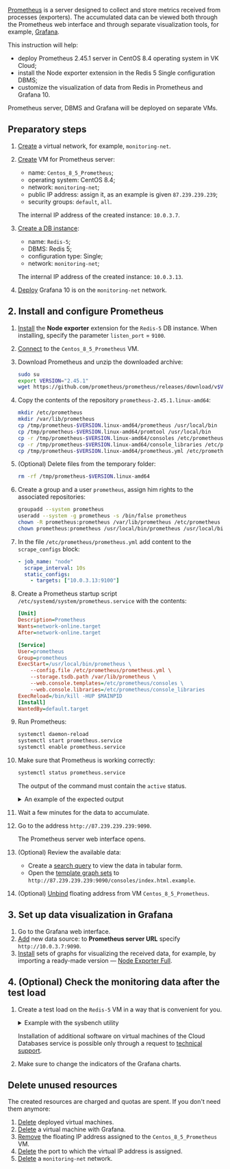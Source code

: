 [Prometheus](https://prometheus.io/) is a server designed to collect and store metrics received from processes (exporters). The accumulated data can be viewed both through the Prometheus web interface and through separate visualization tools, for example, [Grafana](https://grafana.com/docs/grafana/latest/).

This instruction will help:

- deploy Prometheus 2.45.1 server in CentOS 8.4 operating system in VK Cloud;
- install the Node exporter extension in the Redis 5 Single configuration DBMS;
- customize the visualization of data from Redis in Prometheus and Grafana 10.

Prometheus server, DBMS and Grafana will be deployed on separate VMs.

## Preparatory steps

1. [Create](/en/networks/vnet/operations/manage-net#creating_a_network) a virtual network, for example, `monitoring-net`.
1. [Create](/en/base/iaas/service-management/vm/vm-create) VM for Prometheus server:

   - name: `Centos_8_5_Prometheus`;
   - operating system: CentOS 8.4;
   - network: `monitoring-net`;
   - public IP address: assign it, as an example is given `87.239.239.239`;
   - security groups: `default`, `all`.

   The internal IP address of the created instance: `10.0.3.7`.

1. [Create a DB instance](/en/dbs/dbaas/instructions/create/create-single-replica):

   - name: `Redis-5`;
   - DBMS: Redis 5;
   - configuration type: Single;
   - network: `monitoring-net`;

   The internal IP address of the created instance: `10.0.3.13`.

1. [Deploy](/en/applications-and-services/marketplace/initial-configuration/grafana-start) Grafana 10 is on the `monitoring-net` network.

## 2. Install and configure Prometheus

1. [Install](/en/dbs/dbaas/instructions/managing-extensions#installing_the_extension) the **Node exporter** extension for the `Redis-5` DB instance. When installing, specify the parameter `listen_port` = `9100`.
1. [Connect](/en/base/iaas/service-management/vm/vm-connect/vm-connect-nix) to the `Centos_8_5_Prometheus` VM.
1. Download Prometheus and unzip the downloaded archive:

   ```bash
   sudo su
   export VERSION="2.45.1"
   wget https://github.com/prometheus/prometheus/releases/download/v$VERSION/prometheus-$VERSION.linux-amd64.tar.gz -O - | tar -xzv -C /tmp
   ```

1. Copy the contents of the repository `prometheus-2.45.1.linux-amd64`:

   ```bash
   mkdir /etc/prometheus
   mkdir /var/lib/prometheus
   cp /tmp/prometheus-$VERSION.linux-amd64/prometheus /usr/local/bin
   cp /tmp/prometheus-$VERSION.linux-amd64/promtool /usr/local/bin
   cp -r /tmp/prometheus-$VERSION.linux-amd64/consoles /etc/prometheus
   cp -r /tmp/prometheus-$VERSION.linux-amd64/console_libraries /etc/prometheus
   cp /tmp/prometheus-$VERSION.linux-amd64/prometheus.yml /etc/prometheus/
   ```

1. (Optional) Delete files from the temporary folder:

   ```bash
   rm -rf /tmp/prometheus-$VERSION.linux-amd64
   ```

1. Create a group and a user `prometheus`, assign him rights to the associated repositories:

   ```bash
   groupadd --system prometheus
   useradd --system -g prometheus -s /bin/false prometheus
   chown -R prometheus:prometheus /var/lib/prometheus /etc/prometheus
   chown prometheus:prometheus /usr/local/bin/prometheus /usr/local/bin/promtool
   ```

1. In the file `/etc/prometheus/prometheus.yml` add content to the `scrape_configs` block:

   ```yml
   - job_name: "node"
     scrape_interval: 10s
     static_configs:
       - targets: ["10.0.3.13:9100"]   
   ```

1. Create a Prometheus startup script `/etc/systemd/system/prometheus.service` with the contents:

   ```ini
   [Unit]
   Description=Prometheus
   Wants=network-online.target
   After=network-online.target
   
   [Service]
   User=prometheus
   Group=prometheus
   ExecStart=/usr/local/bin/prometheus \
       --config.file /etc/prometheus/prometheus.yml \
       --storage.tsdb.path /var/lib/prometheus \
       --web.console.templates=/etc/prometheus/consoles \
       --web.console.libraries=/etc/prometheus/console_libraries
   ExecReload=/bin/kill -HUP $MAINPID
   [Install]
   WantedBy=default.target
   ```

1. Run Prometheus:

   ```bash
   systemctl daemon-reload
   systemctl start prometheus.service
   systemctl enable prometheus.service
   ```

1. Make sure that Prometheus is working correctly:

   ```bash
   systemctl status prometheus.service
   ```

   The output of the command must contain the `active` status.

   <details>
    <summary>An example of the expected output</summary>

    ```bash
    prometheus.service - Prometheus
     Loaded: loaded (/etc/systemd/system/prometheus.service; enabled; vendor preset: disabled)
     Active: active (running) since Mon 2023-11-20 16:11:25 UTC; 25min ago
    Main PID: 1065 (prometheus)
     Tasks: 6 (limit: 5921)
     Memory: 51.3M
     CGroup: /system.slice/prometheus.service
             └─1065 /usr/local/bin/prometheus --config.file /etc/prometheus/prometheus.yml --storage.tsdb.path /var/lib/prometheus --web.console.templates=/etc/prometheus/consoles

    Nov 20 16:11:25 centos-8-5-prometheus.novalocal prometheus[1065]: ts=2023-11-20T16:11:25.319Z caller=tls_config.go:274 level=info component=web msg="Listening on" address=[::]:9090
    Nov 20 16:11:25 centos-8-5-prometheus.novalocal prometheus[1065]: ts=2023-11-20T16:11:25.319Z caller=tls_config.go:277 level=info component=web msg="TLS is disabled." http2=false address=[::]:9090
    Nov 20 16:11:25 centos-8-5-prometheus.novalocal prometheus[1065]: ts=2023-11-20T16:11:25.319Z caller=head.go:755 level=info component=tsdb msg="WAL segment loaded" segment=0 maxSegment=0
    Nov 20 16:11:25 centos-8-5-prometheus.novalocal prometheus[1065]: ts=2023-11-20T16:11:25.319Z caller=head.go:792 level=info component=tsdb msg="WAL replay completed" checkpoint_replay_duration=44.387µs wal_replay_duration=1.206992ms wbl_replay_duration=160ns total_replay_duration=1.363332ms
    Nov 20 16:11:25 centos-8-5-prometheus.novalocal prometheus[1065]: ts=2023-11-20T16:11:25.320Z caller=main.go:1040 level=info fs_type=EXT4_SUPER_MAGIC
    Nov 20 16:11:25 centos-8-5-prometheus.novalocal prometheus[1065]: ts=2023-11-20T16:11:25.320Z caller=main.go:1043 level=info msg="TSDB started"
    Nov 20 16:11:25 centos-8-5-prometheus.novalocal prometheus[1065]: ts=2023-11-20T16:11:25.320Z caller=main.go:1224 level=info msg="Loading configuration file" filename=/etc/prometheus/prometheus.yml
    Nov 20 16:11:25 centos-8-5-prometheus.novalocal prometheus[1065]: ts=2023-11-20T16:11:25.327Z caller=main.go:1261 level=info msg="Completed loading of configuration file" filename=/etc/prometheus/prometheus.yml totalDuration=6.828877ms db_storage=1.31µs remote_storage=1.172µs web_handler=292ns query_engine=475ns scrape=6.420765ms scrape_sd=40.431µs notify=24.848µs notify_sd=9.021µs rules=1.268µs tracing=5.417µs
    Nov 20 16:11:25 centos-8-5-prometheus.novalocal prometheus[1065]: ts=2023-11-20T16:11:25.327Z caller=main.go:1004 level=info msg="Server is ready to receive web requests."
    Nov 20 16:11:25 centos-8-5-prometheus.novalocal prometheus[1065]: ts=2023-11-20T16:11:25.327Z caller=manager.go:995 level=info component="rule manager" msg="Starting rule manager..."
    ```

   </details>

1. Wait a few minutes for the data to accumulate.
1. Go to the address `http://87.239.239.239:9090`.

   The Prometheus server web interface opens.

1. (Optional) Review the available data:

   - Create a [search query](https://prometheus.io/docs/prometheus/2.45/querying/examples/) to view the data in tabular form.
   - Open the [template graph sets](https://prometheus.io/docs/visualization/consoles/) to `http://87.239.239.239:9090/consoles/index.html.example`.

1. (Optional) [Unbind](/en/networks/vnet/operations/manage-floating-ip#unbinding_floating_ip_address) floating address from VM `Centos_8_5_Prometheus`.

## 3. Set up data visualization in Grafana

1. Go to the Grafana web interface.
1. [Add](https://grafana.com/docs/grafana/v10.0/administration/data-source-management/) new data source: to **Prometheus server URL** specify `http://10.0.3.7:9090`.
1. [Install](https://grafana.com/docs/grafana/v10.0/dashboards/build-dashboards/create-dashboard/) sets of graphs for visualizing the received data, for example, by importing a ready-made version — [Node Exporter Full](https://grafana.com/grafana/dashboards/1860-node-exporter-full/).

## 4. (Optional) Check the monitoring data after the test load

1. Create a test load on the `Redis-5` VM in a way that is convenient for you.

   <details>
    <summary>Example with the sysbench utility</summary>

   ```bash
   sysbench cpu  --cpu-max-prime=2000000 --time=60 run
   sysbench fileio --file-test-mode=rndrw --time=60 prepare
   sysbench fileio --file-test-mode=rndrw --time=60 run
   sysbench threads --time=60 run
   sysbench mutex --time=60 run
   ```

   </details>

   <warn>

   Installation of additional software on virtual machines of the Cloud Databases service is possible only through a request to [technical support](/en/contacts).

   </warn>

1. Make sure to change the indicators of the Grafana charts.

## Delete unused resources

The created resources are charged and quotas are spent. If you don't need them anymore:

1. [Delete](/en/base/iaas/vm-start/manage-vm/vm-delete) deployed virtual machines.
1. [Delete](/en/applications-and-services/marketplace/service-management/pr-instance-manage#deleting_a_service_instance) a virtual machine with Grafana.
1. [Remove](/en/networks/vnet/operations/manage-floating-ip#removing_floating_ip_address_from_the_project) the floating IP address assigned to the `Centos_8_5_Prometheus` VM.
1. [Delete](/en/networks/vnet/operations/manage-ports#deleting_a_port) the port to which the virtual IP address is assigned.
1. [Delete](/en/networks/vnet/operations/manage-net#deleting_a_network) a `monitoring-net` network.
